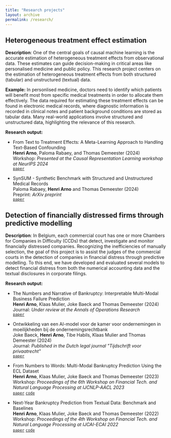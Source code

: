 ```yaml
---
title: "Research projects"
layout: archive
permalink: /research/
---
```


## Heterogeneous treatment effect estimation
**Description**: One of the central goals of causal machine learning is the accurate estimation of heterogeneous treatment effects from observational data. These estimates can guide decision-making in critical areas like personalised medicine and public policy. This research project centers on the estimation of heterogeneous treatment effects from both structured (tabular) and unstructured (textual) data.

**Example:** In personlised medicine, doctors need to identify which patients will benefit most from specific medical treatments in order to allocate them effectively. The data required for estimating these treatment effects can be found in electronic medical records, where diagnostic information is recorded in clinical notes and patient background conditions are stored as tabular data. Many real-world applications involve structured and unstructured data, highlighting the relevance of this research.

**Research output:**  
- From Text to Treatment Effects: A Meta-Learning Approach to Handling Text-Based Confounding  
**Henri Arno**, Paloma Rabaey, and Thomas Demeester (2024)  
Workshop: *Presented at the Causal Representation Learning workshop at NeurIPS 2024*  
[`paper`](https://arxiv.org/abs/2409.15503)

- SynSUM - Synthetic Benchmark with Structured and Unstructured Medical Records  
Paloma Rabaey, **Henri Arno** and Thomas Demeester (2024)  
Preprint: *ArXiv preprint*  
[`paper`](https://arxiv.org/abs/2409.08936)  

## Detection of financially distressed firms through predictive modelling
**Description**: In Belgium, each commercial court has one or more Chambers for Companies in Difficulty (CCDs) that detect, investigate and monitor financially distressed companies. Recognizing the inefficiencies of manually selection, the goal of this project is to assist the judges of the commercial courts in the detection of companies in financial distress through predictive modelling. To this end, we have developed and evaluated several models to detect financial distress from both the numerical accounting data and the textual disclosures in corporate filings. 

**Research output:**  
- The Numbers and Narrative of Bankruptcy: Interpretable Multi-Modal Business Failure Prediction  
**Henri Arno**, Klaas Mulier, Joke Baeck and Thomas Demeester (2024)  
Journal: *Under review at the Annals of Operations Research*  
[`paper`](https://scholar.google.be/citations?user=ce8BmFgAAAAJ&hl=nl)

- Ontwikkeling van een AI-model voor de kamer voor ondernemingen in moeilijkheden bij de ondernemingsrechtbank  
Joke Baeck, **Henri Arno**, Tibe Habils, Klaas Mulier and Thomas Demeester (2024)  
Journal: *Published in the Dutch legal journal "Tijdschrift voor privaatrecht"*  
[`paper`](https://biblio.ugent.be/publication/01J9X3QVPZWV4XMKX0ZHA5D06J)

- From Numbers to Words: Multi-Modal Bankruptcy Prediction Using the ECL Dataset  
**Henri Arno**, Klaas Mulier, Joke Baeck and Thomas Demeester (2023)  
Workshop: *Proceedings of the 6th Workshop on Financial Tech. and Natural Language Processing at IJCNLP-AACL 2023*  
[`paper`](https://aclanthology.org/2023.finnlp-2.2/) [`code`](https://github.com/henriarnoUG/ECL)

- Next-Year Bankruptcy Prediction from Textual Data: Benchmark and Baselines  
**Henri Arno**, Klaas Mulier, Joke Baeck and Thomas Demeester (2022)  
Workshop: *Proceedings of the 4th Workshop on Financial Tech. and Natural Language Processing at IJCAI-ECAI 2022*  
[`paper`](https://aclanthology.org/2022.finnlp-1.25/) [`code`](https://github.com/henriarnoUG/ECL)
